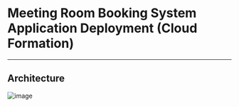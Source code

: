 # Meeting Room Booking System Application Deployment (Cloud Formation) 
---
## Architecture
![image](https://user-images.githubusercontent.com/52123143/160864501-1ca63231-827b-4272-b1ae-1c169387e1a6.png)

